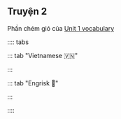 ## Truyện 2

Phần chém gió của [Unit 1 vocabulary](../vocabulary/%5BV1-Ele%5D/Unit1.html)

:::: tabs

::: tab "Vietnamese 🇻🇳"

:::

::: tab "Engrisk 🏴󠁧󠁢󠁥󠁮󠁧󠁿"

:::

::::
